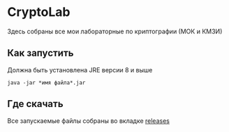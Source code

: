 # CryptoLab
Здесь собраны все мои лабораторные по криптографии (МОК и КМЗИ)

## Как запустить

Должна быть установлена JRE версии 8 и выше

`java -jar *имя файла*.jar`

## Где скачать
Все запускаемые файлы собраны во вкладке [releases](https://github.com/brdby/CryptoLab/releases)
